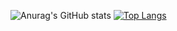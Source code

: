 ![Anurag's GitHub stats](https://github-readme-stats.vercel.app/api?username=RareDevil&count_private=true&show_icons=true&theme=dark)
[![Top Langs](https://github-readme-stats.vercel.app/api/top-langs/?username=RareDevil&theme=dark&layout=compact&count_private=true)](https://github.com/anuraghazra/github-readme-stats)
